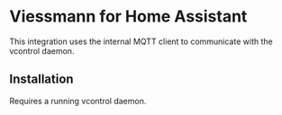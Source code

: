 # Viessmann for Home Assistant
This integration uses the internal MQTT client to communicate with the vcontrol 
daemon. 

## Installation
Requires a running vcontrol daemon.
